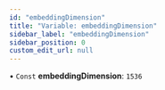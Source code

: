 ```yaml
---
id: "embeddingDimension"
title: "Variable: embeddingDimension"
sidebar_label: "embeddingDimension"
sidebar_position: 0
custom_edit_url: null
---
```


• `Const` **embeddingDimension**: `1536`
